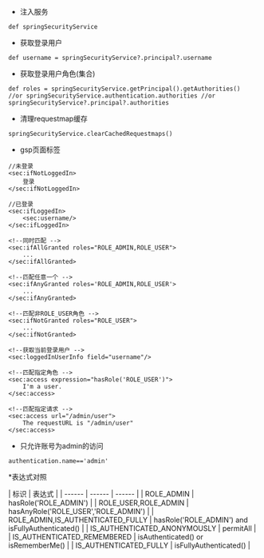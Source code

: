 * 注入服务

```
def springSecurityService

```

* 获取登录用户

```
def username = springSecurityService?.principal?.username

```
* 获取登录用户角色(集合)

```
def roles = springSecurityService.getPrincipal().getAuthorities() 
//or springSecurityService.authentication.authorities //or springSecurityService?.principal?.authorities

```

* 清理requestmap缓存

```
springSecurityService.clearCachedRequestmaps()

```

* gsp页面标签

```
//未登录
<sec:ifNotLoggedIn>
    登录
</sec:ifNotLoggedIn>

//已登录
<sec:ifLoggedIn>
    <sec:username/>
</sec:ifLoggedIn>

<!--同时匹配 -->
<sec:ifAllGranted roles="ROLE_ADMIN,ROLE_USER">
    ...
</sec:ifAllGranted>

<!--匹配任意一个 -->
<sec:ifAnyGranted roles='ROLE_ADMIN,ROLE_USER'>
    ...
</sec:ifAnyGranted>

<!--匹配非ROLE_USER角色 -->
<sec:ifNotGranted roles="ROLE_USER">
    ...
</sec:ifNotGranted>

<!--获取当前登录用户 -->
<sec:loggedInUserInfo field="username"/>

<!--匹配指定角色 -->
<sec:access expression="hasRole('ROLE_USER')">
    I'm a user.
</sec:access>

<!--匹配指定请求 -->
<sec:access url="/admin/user">
    The requestURL is "/admin/user"
</sec:access>

```

* 只允许账号为admin的访问

```
authentication.name=='admin'
```

*表达式对照

| 标识 | 表达式 |
| ------ | ------ | ------ |
| ROLE_ADMIN | hasRole('ROLE_ADMIN') |
| ROLE_USER,ROLE_ADMIN | hasAnyRole('ROLE_USER','ROLE_ADMIN') |
| ROLE_ADMIN,IS_AUTHENTICATED_FULLY | hasRole('ROLE_ADMIN') and isFullyAuthenticated() |
| IS_AUTHENTICATED_ANONYMOUSLY | permitAll |
| IS_AUTHENTICATED_REMEMBERED | isAuthenticated() or isRememberMe() |
| IS_AUTHENTICATED_FULLY | isFullyAuthenticated() |

